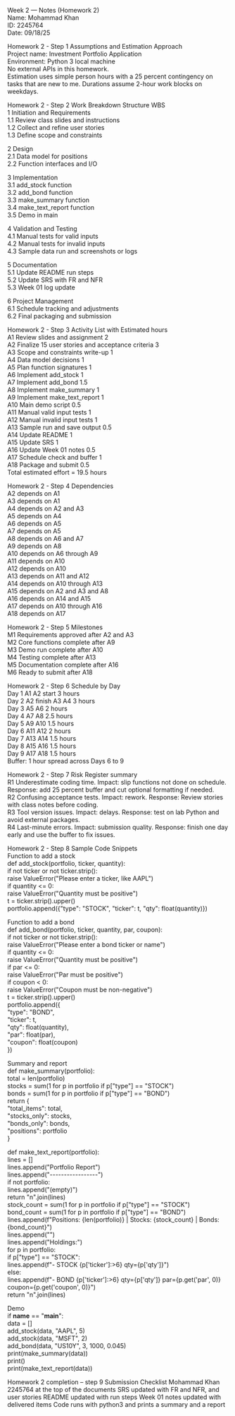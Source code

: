Week 2 — Notes (Homework 2)  
Name: Mohammad Khan  
ID: 2245764  
Date: 09/18/25  

Homework 2 - Step 1 Assumptions and Estimation Approach  
Project name: Investment Portfolio Application  
Environment: Python 3 local machine  
No external APIs in this homework.  
Estimation uses simple person hours with a 25 percent contingency on tasks that are new to me. Durations assume 2-hour work blocks on weekdays.  

Homework 2 - Step 2 Work Breakdown Structure WBS  
1 Initiation and Requirements  
1.1 Review class slides and instructions  
1.2 Collect and refine user stories  
1.3 Define scope and constraints  

2 Design  
2.1 Data model for positions  
2.2 Function interfaces and I/O  

3 Implementation  
3.1 add_stock function  
3.2 add_bond function  
3.3 make_summary function  
3.4 make_text_report function  
3.5 Demo in main  

4 Validation and Testing  
4.1 Manual tests for valid inputs  
4.2 Manual tests for invalid inputs  
4.3 Sample data run and screenshots or logs  

5 Documentation  
5.1 Update README run steps  
5.2 Update SRS with FR and NFR  
5.3 Week 01 log update  

6 Project Management  
6.1 Schedule tracking and adjustments  
6.2 Final packaging and submission  

Homework 2 - Step 3 Activity List with Estimated hours  
A1 Review slides and assignment 2  
A2 Finalize 15 user stories and acceptance criteria 3  
A3 Scope and constraints write-up 1  
A4 Data model decisions 1  
A5 Plan function signatures 1  
A6 Implement add_stock 1  
A7 Implement add_bond 1.5  
A8 Implement make_summary 1  
A9 Implement make_text_report 1  
A10 Main demo script 0.5  
A11 Manual valid input tests 1  
A12 Manual invalid input tests 1  
A13 Sample run and save output 0.5  
A14 Update README 1  
A15 Update SRS 1  
A16 Update Week 01 notes 0.5  
A17 Schedule check and buffer 1  
A18 Package and submit 0.5  
Total estimated effort = 19.5 hours  

Homework 2 - Step 4 Dependencies  
A2 depends on A1  
A3 depends on A1  
A4 depends on A2 and A3  
A5 depends on A4  
A6 depends on A5  
A7 depends on A5  
A8 depends on A6 and A7  
A9 depends on A8  
A10 depends on A6 through A9  
A11 depends on A10  
A12 depends on A10  
A13 depends on A11 and A12  
A14 depends on A10 through A13  
A15 depends on A2 and A3 and A8  
A16 depends on A14 and A15  
A17 depends on A10 through A16  
A18 depends on A17  

Homework 2 - Step 5 Milestones  
M1 Requirements approved after A2 and A3  
M2 Core functions complete after A9  
M3 Demo run complete after A10  
M4 Testing complete after A13  
M5 Documentation complete after A16  
M6 Ready to submit after A18  

Homework 2 - Step 6 Schedule by Day  
Day 1 A1 A2 start 3 hours  
Day 2 A2 finish A3 A4 3 hours  
Day 3 A5 A6 2 hours  
Day 4 A7 A8 2.5 hours  
Day 5 A9 A10 1.5 hours  
Day 6 A11 A12 2 hours  
Day 7 A13 A14 1.5 hours  
Day 8 A15 A16 1.5 hours  
Day 9 A17 A18 1.5 hours  
Buffer: 1 hour spread across Days 6 to 9  

Homework 2 - Step 7 Risk Register summary  
R1 Underestimate coding time. Impact: slip functions not done on schedule. Response: add 25 percent buffer and cut optional formatting if needed.  
R2 Confusing acceptance tests. Impact: rework. Response: Review stories with class notes before coding.  
R3 Tool version issues. Impact: delays. Response: test on lab Python and avoid external packages.  
R4 Last-minute errors. Impact: submission quality. Response: finish one day early and use the buffer to fix issues.  

Homework 2 - Step 8 Sample Code Snippets  
Function to add a stock  
def add_stock(portfolio, ticker, quantity):  
    if not ticker or not ticker.strip():  
        raise ValueError("Please enter a ticker, like AAPL")  
    if quantity <= 0:  
        raise ValueError("Quantity must be positive")  
    t = ticker.strip().upper()  
    portfolio.append({"type": "STOCK", "ticker": t, "qty": float(quantity)})  

Function to add a bond  
def add_bond(portfolio, ticker, quantity, par, coupon):  
    if not ticker or not ticker.strip():  
        raise ValueError("Please enter a bond ticker or name")  
    if quantity <= 0:  
        raise ValueError("Quantity must be positive")  
    if par <= 0:  
        raise ValueError("Par must be positive")  
    if coupon < 0:  
        raise ValueError("Coupon must be non-negative")  
    t = ticker.strip().upper()  
    portfolio.append({  
        "type": "BOND",  
        "ticker": t,  
        "qty": float(quantity),  
        "par": float(par),  
        "coupon": float(coupon)  
    })  

Summary and report  
def make_summary(portfolio):  
    total = len(portfolio)  
    stocks = sum(1 for p in portfolio if p["type"] == "STOCK")  
    bonds = sum(1 for p in portfolio if p["type"] == "BOND")  
    return {  
        "total_items": total,  
        "stocks_only": stocks,  
        "bonds_only": bonds,  
        "positions": portfolio  
    }  

def make_text_report(portfolio):  
    lines = []  
    lines.append("Portfolio Report")  
    lines.append("-----------------")  
    if not portfolio:  
        lines.append("(empty)")  
        return "n".join(lines)  
    stock_count = sum(1 for p in portfolio if p["type"] == "STOCK")  
    bond_count = sum(1 for p in portfolio if p["type"] == "BOND")  
    lines.append(f"Positions: {len(portfolio)} | Stocks: {stock_count} | Bonds: {bond_count}")  
    lines.append("")  
    lines.append("Holdings:")  
    for p in portfolio:  
        if p["type"] == "STOCK":  
            lines.append(f"- STOCK  {p['ticker']:>6}  qty={p['qty']}")  
        else:  
            lines.append(f"- BOND   {p['ticker']:>6}  qty={p['qty']}  par={p.get('par', 0)}  coupon={p.get('coupon', 0)}")  
    return "n".join(lines)  

Demo  
if __name__ == "__main__":  
    data = []  
    add_stock(data, "AAPL", 5)  
    add_stock(data, "MSFT", 2)  
    add_bond(data, "US10Y", 3, 1000, 0.045)  
    print(make_summary(data))  
    print()  
    print(make_text_report(data))  

Homework 2 completion – step 9
Submission Checklist
Mohammad Khan 2245764 at the top of the documents
SRS updated with FR and NFR, and user stories
README updated with run steps
Week 01 notes updated with delivered items
Code runs with python3 and prints a summary and a report

